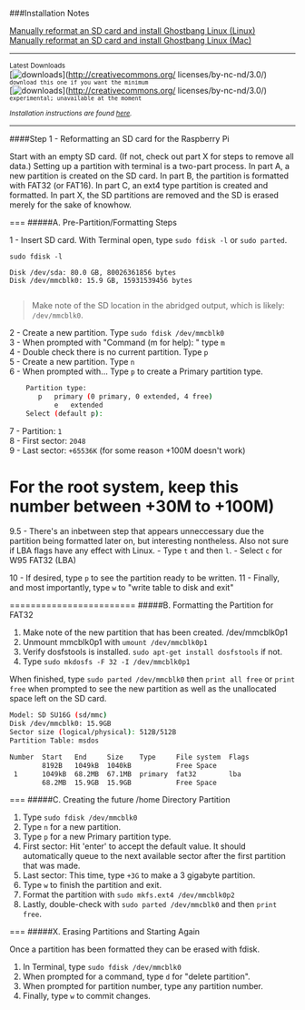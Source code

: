 ###Installation Notes

[Manually reformat an SD card and install Ghostbang Linux (Linux)](https://github.com/rixwoodling/raspberry-pi/blob/master/test.md#head)  
[Manually reformat an SD card and install Ghostbang Linux (Mac)](https://github.com/rixwoodling/raspberry-pi/blob/master/test.md#head)  

---
<sup>Latest Downloads</sup>  
[![downloads](https://camo.githubusercontent.com/82b1476790cd388cf2d4a89ced92e9a73e0c19a4/68747470733a2f2f696d672e736869656c64732e696f2f62616467652f76616e696c6c612d323031352e30382e30362d3045424645392e737667)](http://creativecommons.org/
    licenses/by-nc-nd/3.0/) <sup>```download this one if you want the minimum```</sup>  
[![downloads](https://img.shields.io/badge/dragon%20fruit-in%20development-ff69b4.svg)](http://creativecommons.org/
    licenses/by-nc-nd/3.0/) <sup>```experimental; unavailable at the moment```</sup>    

<sub><i>Installation instructions are found [here](http://www.sudo.ws/). </i></sub>

---

####Step 1 - Reformatting an SD card for the Raspberry Pi

Start with an empty SD card. (If not, check out part X for steps to remove all data.)
Setting up a partition with terminal is a two-part process.
In part A, a new partition is created on the SD card. 
In part B, the partition is formatted with FAT32 (or FAT16).
In part C, an ext4 type partition is created and formatted.
In part X, the SD partitions are removed and the SD is erased merely for the sake of knowhow.

===
#####A. Pre-Partition/Formatting Steps

1 - Insert SD card. With Terminal open, type ```sudo fdisk -l``` or ```sudo parted```.  

```sudo fdisk -l```  
```
Disk /dev/sda: 80.0 GB, 80026361856 bytes
Disk /dev/mmcblk0: 15.9 GB, 15931539456 bytes
        
```  
	
> Make note of the SD location in the abridged output, which is likely:</i> ```/dev/mmcblk0```.  
  
2 - Create a new partition. Type ```sudo fdisk /dev/mmcblk0```  
3 - When prompted with "Command (m for help): " type ```m```  
4 - Double check there is no current partition. Type ```p```  
5 - Create a new partition. Type ```n```  
6 - When prompted with... Type ```p``` to create a Primary partition type. 
```bash
	Partition type:
   	   p   primary (0 primary, 0 extended, 4 free)  
           e   extended  
	Select (default p):   
```
7 - Partition: ```1```  
8 - First sector: ```2048```  
9 - Last sector: ```+65536K``` (for some reason +100M doesn't work)
   # For the root system, keep this number between +30M to +100M)

9.5 - There's an inbetween step that appears unneccessary due the partition being formatted later on, but interesting nontheless. Also not sure if LBA flags have any effect with Linux.
	- Type ```t``` and then ```l```.
 	- Select ```c``` for W95 FAT32 (LBA)

10 - If desired, type ```p``` to see the partition ready to be written.
11 - Finally, and most importantly, type ```w``` to "write table to disk and exit"

========================
#####B. Formatting the Partition for FAT32

1. Make note of the new partition that has been created. /dev/mmcblk0p1
2. Unmount mmcblk0p1 with ```umount /dev/mmcblk0p1```
3. Verify dosfstools is installed. ```sudo apt-get install dosfstools``` if not.
4. Type ```sudo mkdosfs -F 32 -I /dev/mmcblk0p1```

When finished, type ```sudo parted /dev/mmcblk0``` then ```print all free``` or ```print free``` when prompted to see the new partition as well as the unallocated space left on the SD card. 

```bash
Model: SD SU16G (sd/mmc)
Disk /dev/mmcblk0: 15.9GB
Sector size (logical/physical): 512B/512B
Partition Table: msdos

Number  Start   End     Size    Type     File system  Flags
        8192B   1049kB  1040kB           Free Space
 1      1049kB  68.2MB  67.1MB  primary  fat32        lba
        68.2MB  15.9GB  15.9GB           Free Space
```
===
#####C. Creating the future /home Directory Partition
1. Type ```sudo fdisk /dev/mmcblk0```
2. Type ```n``` for a new partition.
3. Type ```p``` for a new Primary partition type.
4. First sector: Hit 'enter' to accept the default value. It should automatically queue to the next available sector after the first partition that was made.
5. Last sector: This time, type ```+3G``` to make a 3 gigabyte partition.
6. Type ```w``` to finish the partition and exit.
7. Format the partition with ```sudo mkfs.ext4 /dev/mmcblk0p2```
8. Lastly, double-check with ```sudo parted /dev/mmcblk0``` and then ```print free```.

===
#####X. Erasing Partitions and Starting Again

Once a partition has been formatted they can be erased with fdisk.
1. In Terminal, type ```sudo fdisk /dev/mmcblk0```
2. When prompted for a command, type ```d``` for "delete partition".
3. When prompted for partition number, type any partition number.
4. Finally, type ```w``` to commit changes.

